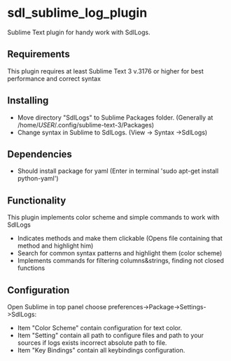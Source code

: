 # sdl_sublime_log_plugin
Sublime Text plugin  for handy work with SdlLogs.

## Requirements
This plugin requires at least Sublime Text 3 v.3176 or higher for best performance and correct syntax

## Installing
- Move directory "SdlLogs" to Sublime Packages folder.
(Generally at /home/*USER*/.config/sublime-text-3/Packages)
- Change syntax in Sublime to SdlLogs.
(View -> Syntax ->SdlLogs)

## Dependencies
- Should install package for yaml
(Enter in terminal 'sudo apt-get install python-yaml')

## Functionality
This plugin implements color scheme and simple commands to work with SdlLogs
- Indicates methods and make them clickable (Opens file containing that method and highlight him)
- Search for common syntax patterns and highlight them (color scheme)
- Implements commands for filtering columns&strings, finding not closed functions

## Configuration
Open Sublime in top panel choose preferences->Package->Settings->SdlLogs:
- Item "Color Scheme" contain configuration for text color.
- Item "Setting" contain all path to configure files and path to your sources if logs exists incorrect absolute path to file.
- Item "Key Bindings" contain all keybindings configuration.
